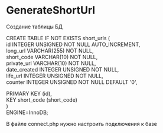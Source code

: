 # GenerateShortUrl

Создание таблицы БД

CREATE TABLE IF NOT EXISTS short_urls (  
id INTEGER UNSIGNED NOT NULL AUTO_INCREMENT,  
long_url VARCHAR(255) NOT NULL,  
short_code VARCHAR(10) NOT NULL,  
private_url VARCHAR(10) NOT NULL,  
date_created INTEGER UNSIGNED NOT NULL,  
life_url INTEGER UNSIGNED NOT NULL,  
counter INTEGER UNSIGNED NOT NULL DEFAULT '0',  

  PRIMARY KEY (id),  
  KEY short_code (short_code)  
)  
ENGINE=InnoDB;  

В файле connect.php нужно настроить подключения к базе
